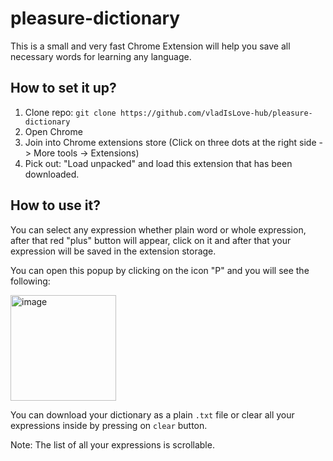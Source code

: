 # pleasure-dictionary
This is a small and very fast Chrome Extension will help you save all necessary words for learning any language.

## How to set it up? 

1. Clone repo: `git clone https://github.com/vladIsLove-hub/pleasure-dictionary`
2. Open Chrome
3. Join into Chrome extensions store (Click on three dots at the right side -> More tools -> Extensions)
4. Pick out: "Load unpacked" and load this extension that has been downloaded.

## How to use it? 

You can select any expression whether plain word or whole expression, after that red "plus" button will appear, click on it and after that your expression will be saved in the extension storage.

You can open this popup by clicking on the icon "P" and you will see the following: 

<img width="169" alt="image" src="https://user-images.githubusercontent.com/60508001/200172259-b206ca93-bca0-4617-83f4-fb53fe96b9b2.png">

You can download your dictionary as a plain `.txt` file or clear all your expressions inside by pressing on `clear` button.

Note: The list of all your expressions is scrollable.
